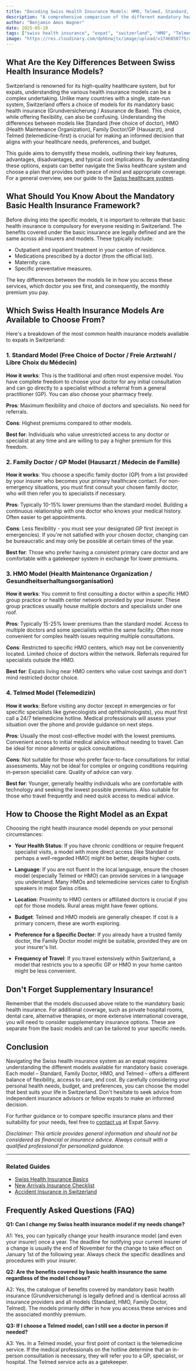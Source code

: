 ```yaml
---
title: "Decoding Swiss Health Insurance Models: HMO, Telmed, Standard, & More – What's Best for Expats?"
description: "A comprehensive comparison of the different mandatory health insurance models available in Switzerland (Standard, HMO, Family Doctor, Telmed), explaining how each works, their pros and cons, cost implications, and providing guidance for expats on choosing the model that best suits their healthcare preferences, language abilities, and budget."
author: "Benjamin Amos Wagner"
date: 2025-05-10
tags: ["swiss health insurance", "expat", "switzerland", "HMO", "Telmed", "Standard", "insurance models", "healthcare guide", "basic health insurance", "choose insurance"]
image: "https://res.cloudinary.com/dphbnwjtx/image/upload/v1746850775/a-raw-hand-drawn-sketch-style-illustration_BZpx4RKAQkeMNlE9XGVZ7Q_bZ0lPMaET3qjh1YW77SFnw_cdfr10.webp"
---
```


## What Are the Key Differences Between Swiss Health Insurance Models?

Switzerland is renowned for its high-quality healthcare system, but for expats, understanding the various health insurance models can be a complex undertaking. Unlike many countries with a single, state-run system, Switzerland offers a choice of models for its mandatory basic health insurance (Grundversicherung / Assurance de Base). This choice, while offering flexibility, can also be confusing. Understanding the differences between models like Standard (free choice of doctor), HMO (Health Maintenance Organization), Family Doctor/GP (Hausarzt), and Telmed (telemedicine-first) is crucial for making an informed decision that aligns with your healthcare needs, preferences, and budget.

This guide aims to demystify these models, outlining their key features, advantages, disadvantages, and typical cost implications. By understanding these options, expats can better navigate the Swiss healthcare system and choose a plan that provides both peace of mind and appropriate coverage. For a general overview, see our guide to the [Swiss healthcare system](/health-insurance).

## What Should You Know About the Mandatory Basic Health Insurance Framework?

Before diving into the specific models, it is important to reiterate that basic health insurance is compulsory for everyone residing in Switzerland. The benefits covered under the basic insurance are legally defined and are the same across all insurers and models. These typically include:

- Outpatient and inpatient treatment in your canton of residence.
- Medications prescribed by a doctor (from the official list).
- Maternity care.
- Specific preventative measures.

The key differences between the models lie in how you access these services, which doctor you see first, and consequently, the monthly premium you pay.

## Which Swiss Health Insurance Models Are Available to Choose From?

Here's a breakdown of the most common health insurance models available to expats in Switzerland:

### 1. Standard Model (Free Choice of Doctor / Freie Arztwahl / Libre Choix du Médecin)

**How it works**: This is the traditional and often most expensive model. You have complete freedom to choose your doctor for any initial consultation and can go directly to a specialist without a referral from a general practitioner (GP). You can also choose your pharmacy freely.

**Pros**: Maximum flexibility and choice of doctors and specialists. No need for referrals.

**Cons**: Highest premiums compared to other models.

**Best for**: Individuals who value unrestricted access to any doctor or specialist at any time and are willing to pay a higher premium for this freedom.

### 2. Family Doctor / GP Model (Hausarzt / Médecin de Famille)

**How it works**: You choose a specific family doctor (GP) from a list provided by your insurer who becomes your primary healthcare contact. For non-emergency situations, you must first consult your chosen family doctor, who will then refer you to specialists if necessary.

**Pros**: Typically 10-15% lower premiums than the standard model. Building a continuous relationship with one doctor who knows your medical history. Often easier to get appointments.

**Cons**: Less flexibility - you must see your designated GP first (except in emergencies). If you're not satisfied with your chosen doctor, changing can be bureaucratic and may only be possible at certain times of the year.

**Best for**: Those who prefer having a consistent primary care doctor and are comfortable with a gatekeeper system in exchange for lower premiums.

### 3. HMO Model (Health Maintenance Organization / Gesundheitserhaltungsorganisation)

**How it works**: You commit to first consulting a doctor within a specific HMO group practice or health center network provided by your insurer. These group practices usually house multiple doctors and specialists under one roof.

**Pros**: Typically 15-25% lower premiums than the standard model. Access to multiple doctors and some specialists within the same facility. Often more convenient for complex health issues requiring multiple consultations.

**Cons**: Restricted to specific HMO centers, which may not be conveniently located. Limited choice of doctors within the network. Referrals required for specialists outside the HMO.

**Best for**: Expats living near HMO centers who value cost savings and don't mind restricted doctor choice.

### 4. Telmed Model (Telemedizin)

**How it works**: Before visiting any doctor (except in emergencies or for specific specialists like gynecologists and ophthalmologists), you must first call a 24/7 telemedicine hotline. Medical professionals will assess your situation over the phone and provide guidance on next steps.

**Pros**: Usually the most cost-effective model with the lowest premiums. Convenient access to initial medical advice without needing to travel. Can be ideal for minor ailments or quick consultations.

**Cons**: Not suitable for those who prefer face-to-face consultations for initial assessments. May not be ideal for complex or ongoing conditions requiring in-person specialist care. Quality of advice can vary.

**Best for**: Younger, generally healthy individuals who are comfortable with technology and seeking the lowest possible premiums. Also suitable for those who travel frequently and need quick access to medical advice.

## How to Choose the Right Model as an Expat

Choosing the right health insurance model depends on your personal circumstances:

- **Your Health Status**: If you have chronic conditions or require frequent specialist visits, a model with more direct access (like Standard or perhaps a well-regarded HMO) might be better, despite higher costs.

- **Language**: If you are not fluent in the local language, ensure the chosen model (especially Telmed or HMO) can provide services in a language you understand. Many HMOs and telemedicine services cater to English speakers in major Swiss cities.

- **Location**: Proximity to HMO centers or affiliated doctors is crucial if you opt for those models. Rural areas might have fewer options.

- **Budget**: Telmed and HMO models are generally cheaper. If cost is a primary concern, these are worth exploring.

- **Preference for a Specific Doctor**: If you already have a trusted family doctor, the Family Doctor model might be suitable, provided they are on your insurer's list.

- **Frequency of Travel**: If you travel extensively within Switzerland, a model that restricts you to a specific GP or HMO in your home canton might be less convenient.

## Don't Forget Supplementary Insurance!

Remember that the models discussed above relate to the mandatory basic health insurance. For additional coverage, such as private hospital rooms, dental care, alternative therapies, or more extensive international coverage, you will need to consider supplementary insurance options. These are separate from the basic models and can be tailored to your specific needs.

## Conclusion

Navigating the Swiss health insurance system as an expat requires understanding the different models available for mandatory basic coverage. Each model – Standard, Family Doctor, HMO, and Telmed – offers a different balance of flexibility, access to care, and cost. By carefully considering your personal health needs, budget, and preferences, you can choose the model that best suits your life in Switzerland. Don't hesitate to seek advice from independent insurance advisors or fellow expats to make an informed decision.

For further guidance or to compare specific insurance plans and their suitability for your needs, feel free to [contact us](/contact) at Expat Savvy.

*Disclaimer: This article provides general information and should not be considered as financial or insurance advice. Always consult with a qualified professional for personalized guidance.*

---

### Related Guides

- [Swiss Health Insurance Basics](/health-insurance)
- [New Arrivals Insurance Checklist](/insurance-guides/new-arrivals-checklist)
- [Accident Insurance in Switzerland](/blog/accident-insurance-switzerland-uvg-laa)

## Frequently Asked Questions (FAQ)

**Q1: Can I change my Swiss health insurance model if my needs change?**

A1: Yes, you can typically change your health insurance model (and even your insurer) once a year. The deadline for notifying your current insurer of a change is usually the end of November for the change to take effect on January 1st of the following year. Always check the specific deadlines and procedures with your insurer.

**Q2: Are the benefits covered by basic health insurance the same regardless of the model I choose?**

A2: Yes, the catalogue of benefits covered by mandatory basic health insurance (Grundversicherung) is legally defined and is identical across all insurance providers and all models (Standard, HMO, Family Doctor, Telmed). The models primarily differ in how you access these services and the associated monthly premium.

**Q3: If I choose a Telmed model, can I still see a doctor in person if needed?**

A3: Yes. In a Telmed model, your first point of contact is the telemedicine service. If the medical professionals on the hotline determine that an in-person consultation is necessary, they will refer you to a GP, specialist, or hospital. The Telmed service acts as a gatekeeper. 